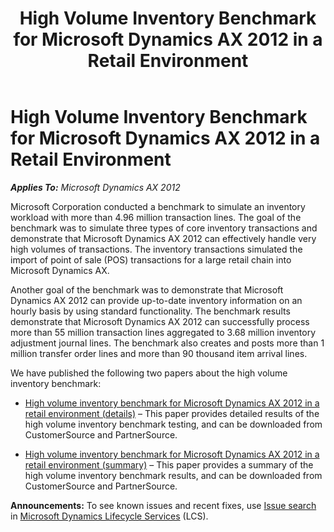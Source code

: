 ﻿---
title: High Volume Inventory Benchmark for Microsoft Dynamics AX 2012 in a Retail Environment
TOCTitle: High Volume Inventory Benchmark for Microsoft Dynamics AX 2012 in a Retail Environment
ms:assetid: add314e8-9c89-42f6-81b9-7dee0ad4aa63
ms:mtpsurl: https://technet.microsoft.com/en-us/library/Hh881832(v=AX.60)
ms:contentKeyID: 45769254
ms.date: 04/18/2014
mtps_version: v=AX.60
---

# High Volume Inventory Benchmark for Microsoft Dynamics AX 2012 in a Retail Environment 


_**Applies To:** Microsoft Dynamics AX 2012_

Microsoft Corporation conducted a benchmark to simulate an inventory workload with more than 4.96 million transaction lines. The goal of the benchmark was to simulate three types of core inventory transactions and demonstrate that Microsoft Dynamics AX 2012 can effectively handle very high volumes of transactions. The inventory transactions simulated the import of point of sale (POS) transactions for a large retail chain into Microsoft Dynamics AX.

Another goal of the benchmark was to demonstrate that Microsoft Dynamics AX 2012 can provide up-to-date inventory information on an hourly basis by using standard functionality. The benchmark results demonstrate that Microsoft Dynamics AX 2012 can successfully process more than 55 million transaction lines aggregated to 3.68 million inventory adjustment journal lines. The benchmark also creates and posts more than 1 million transfer order lines and more than 90 thousand item arrival lines.

We have published the following two papers about the high volume inventory benchmark:

  - [High volume inventory benchmark for Microsoft Dynamics AX 2012 in a retail environment (details)](http://go.microsoft.com/fwlink/?linkid=238586) – This paper provides detailed results of the high volume inventory benchmark testing, and can be downloaded from CustomerSource and PartnerSource.

  - [High volume inventory benchmark for Microsoft Dynamics AX 2012 in a retail environment (summary)](http://go.microsoft.com/fwlink/?linkid=238587) – This paper provides a summary of the high volume inventory benchmark results, and can be downloaded from CustomerSource and PartnerSource.

  
**Announcements:** To see known issues and recent fixes, use [Issue search](http://go.microsoft.com/fwlink/?linkid=389258) in [Microsoft Dynamics Lifecycle Services](http://go.microsoft.com/fwlink/?linkid=306505) (LCS).

